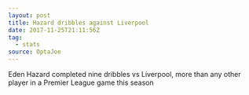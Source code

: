 ```yaml
---  
layout: post
title: Hazard dribbles against Liverpool
date: 2017-11-25T21:11:56Z
tag:
  - stats
source: OptaJoe
---
```

 
Eden Hazard completed nine dribbles vs Liverpool, more than any other player in a Premier League game this season

